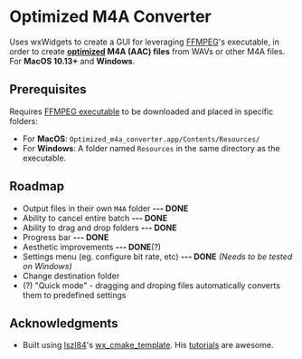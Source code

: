 # Optimized M4A Converter

Uses wxWidgets to create a GUI for leveraging [FFMPEG](http://ffmpeg.org/)'s executable, in order to create **<u>optimized</u> M4A (AAC) files** from WAVs or other M4A files. For **MacOS 10.13+** and **Windows**.

## Prerequisites

Requires [FFMPEG executable](http://ffmpeg.org/download.html) to be downloaded and placed in specific folders:

- For **MacOS**: `Optimized_m4a_converter.app/Contents/Resources/`
- For **Windows**: A folder named `Resources` in the same directory as the executable.

## Roadmap

- Output files in their own `M4A` folder **--- DONE**
- Ability to cancel entire batch **--- DONE**
- Ability to drag and drop folders **--- DONE**
- Progress bar **--- DONE**
- Aesthetic improvements **--- DONE**(?)
- Settings menu (eg. configure bit rate, etc) **--- DONE** _(Needs to be tested on Windows)_
- Change destination folder
- (?) "Quick mode" - dragging and droping files automatically converts them to predefined settings

## Acknowledgments

- Built using [lszl84](https://github.com/lszl84)'s [wx_cmake_template](https://github.com/lszl84/wx_cmake_template). His [tutorials](https://www.youtube.com/channel/UC4Q-KGKCeFbBpaAqwllCDqQ) are awesome.
